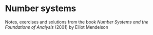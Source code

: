 # Number systems
Notes, exercises and solutions from the book _Number Systems and the Foundations of Analysis_ (2001) by Elliot Mendelson
